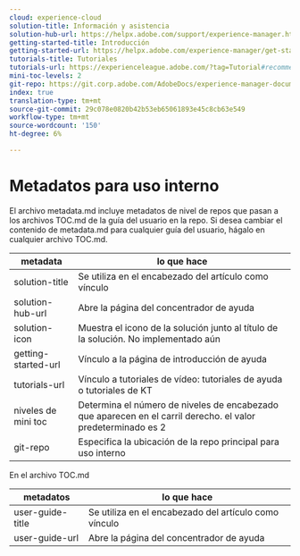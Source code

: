 ```yaml
---
cloud: experience-cloud
solution-title: Información y asistencia
solution-hub-url: https://helpx.adobe.com/support/experience-manager.html
getting-started-title: Introducción
getting-started-url: https://helpx.adobe.com/experience-manager/get-started.html
tutorials-title: Tutoriales
tutorials-url: https://experienceleague.adobe.com/?tag=Tutorial#recommended/solutions/experience-manage
mini-toc-levels: 2
git-repo: https://git.corp.adobe.com/AdobeDocs/experience-manager-document-security.es-ES
index: true
translation-type: tm+mt
source-git-commit: 29c078e0820b42b53eb65061893e45c8cb63e549
workflow-type: tm+mt
source-wordcount: '150'
ht-degree: 6%

---
```



# Metadatos para uso interno

El archivo metadata.md incluye metadatos de nivel de repos que pasan a los archivos TOC.md de la guía del usuario en la repo. Si desea cambiar el contenido de metadata.md para cualquier guía del usuario, hágalo en cualquier archivo TOC.md.

| metadata | lo que hace |
|--- |--- |
| solution-title | Se utiliza en el encabezado del artículo como vínculo |
| solution-hub-url | Abre la página del concentrador de ayuda |
| solution-icon | Muestra el icono de la solución junto al título de la solución. No implementado aún |
| getting-started-url | Vínculo a la página de introducción de ayuda |
| tutorials-url | Vínculo a tutoriales de vídeo: tutoriales de ayuda o tutoriales de KT |
| niveles de mini toc | Determina el número de niveles de encabezado que aparecen en el carril derecho. el valor predeterminado es 2 |
| git-repo | Especifica la ubicación de la repo principal para uso interno |

En el archivo TOC.md

| metadatos | lo que hace |
|--- |--- |
| user-guide-title | Se utiliza en el encabezado del artículo como vínculo |
| user-guide-url | Abre la página del concentrador de ayuda |
